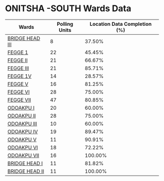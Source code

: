 
# ONITSHA -SOUTH Wards Data

| Wards | Polling Units | Location Data Completion (%) |
| ---- | ----- | ------- |
| [BRIDGE HEAD III](./wards/1000-bridge-head-iii) | 8 | 37.50% |
| [FEGGE 1](./wards/1001-fegge-1) | 22 | 45.45% |
| [FEGGE II](./wards/1002-fegge-ii) | 21 | 66.67% |
| [FEGGE III](./wards/1003-fegge-iii) | 21 | 85.71% |
| [FEGGE 1V](./wards/1004-fegge-1v) | 14 | 28.57% |
| [FEGGE V](./wards/1005-fegge-v) | 16 | 81.25% |
| [FEGGE VI](./wards/1006-fegge-vi) | 28 | 75.00% |
| [FEGGE VII](./wards/1007-fegge-vii) | 47 | 80.85% |
| [ODOAKPU  I](./wards/1008-odoakpu-i) | 20 | 60.00% |
| [ODOAKPU  II](./wards/1009-odoakpu-ii) | 28 | 75.00% |
| [ODOAKPU  III](./wards/1010-odoakpu-iii) | 10 | 60.00% |
| [ODOAKPU  IV](./wards/1011-odoakpu-iv) | 19 | 89.47% |
| [ODOAKPU V](./wards/1012-odoakpu-v) | 11 | 90.91% |
| [ODOAKPU VI](./wards/1013-odoakpu-vi) | 18 | 72.22% |
| [ODOAKPU VII](./wards/1014-odoakpu-vii) | 16 | 100.00% |
| [BRIDGE HEAD I](./wards/998-bridge-head-i) | 11 | 81.82% |
| [BRIDGE HEAD II](./wards/999-bridge-head-ii) | 11 | 100.00% |




